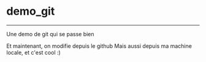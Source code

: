# demo_git
------------------
Une demo de git qui se passe bien

Et maintenant, on modifie depuis le github
Mais aussi depuis ma machine locale, et c'est cool :) 
